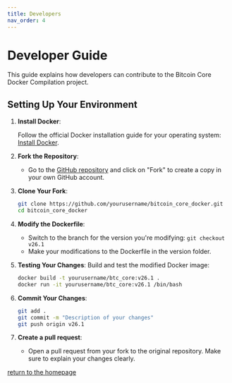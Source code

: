 ```yaml
---
title: Developers
nav_order: 4
---
```


# Developer Guide

This guide explains how developers can contribute to the Bitcoin Core Docker Compilation project.

## Setting Up Your Environment

1. **Install Docker**:

    Follow the official Docker installation guide for your operating system: [Install Docker](https://docs.docker.com/get-docker/).

2. **Fork the Repository**:
    - Go to the [GitHub repository](https://github.com/mocacinno/bitcoin_core_docker) and click on "Fork" to create a copy in your own GitHub account.

3. **Clone Your Fork**:

    ```bash
    git clone https://github.com/yourusername/bitcoin_core_docker.git
    cd bitcoin_core_docker
    ```

4. **Modify the Dockerfile**:
    - Switch to the branch for the version you're modifying: `git checkout v26.1`
    - Make your modifications to the Dockerfile in the version folder.

5. **Testing Your Changes**: Build and test the modified Docker image:

    ```bash
    docker build -t yourusername/btc_core:v26.1 .
    docker run -it yourusername/btc_core:v26.1 /bin/bash
    ```

6. **Commit Your Changes**:

    ```bash
    git add .
    git commit -m "Description of your changes"
    git push origin v26.1
    ```

7. **Create a pull request**:
    - Open a pull request from your fork to the original repository. Make sure to explain your changes clearly.

[return to the homepage](https://mocacinno.com)
